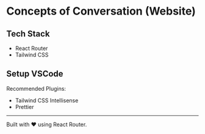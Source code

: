 # Concepts of Conversation (Website)


## Tech Stack

- React Router
- Tailwind CSS

## Setup VSCode

Recommended Plugins:
- Tailwind CSS Intellisense
- Prettier

---

Built with ❤️ using React Router.
